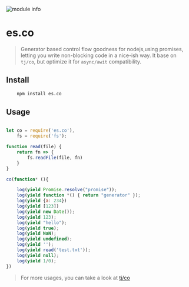 ![module info](https://nodei.co/npm/es.co.png?downloads=true&downloadRank=true&stars=true)


# es.co
> Generator based control flow goodness for nodejs,using promises, letting you write non-blocking code in a nice-ish way.
> It base on `tj/co`, but optimize it for `async/awit` compatibility.



## Install
```bash
    npm install es.co
```

## Usage
```javascript

let co = require('es.co'),
    fs = require('fs');

function read(file) {
    return fn => {
        fs.readFile(file, fn)
    }
}

co(function* (){

    log(yield Promise.resolve("promise"));
    log(yield function *() { return "generator" });
    log(yield {a: 234})
    log(yield [123])
    log(yield new Date());
    log(yield 123);
    log(yield "hello");
    log(yield true);
    log(yield NaN);
    log(yield undefined);
    log(yield '');
    log(yield read('test.txt'));
    log(yield null);
    log(yield 1/0);
})

```


> For more usages,  you can take a look at [tj/co](https://github.com/tj/co)